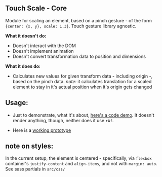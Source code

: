 ## Touch Scale - **Core**
Module for scaling an element, based on a pinch gesture - of the form `{center: {x, y}, scale: 1.3}`. Touch gesture library agnostic.

**What it doesn't do:**
  * Doesn't interact with the DOM
  * Doesn't implement animation
  * Doesn't convert transformation data to position and dimensions

**What it does do:**
  * Calculates new values for given transform data - including origin -, based on the pinch data. *note:* it calculates translation for a scaled element to stay in it's actual position when it's origin gets changed


## Usage:
  * Just to demonstrate, what it's about, [here's a code demo](https://github.com/spti/scale-core/blob/release/0.2/usage.md). It doesn't render anything, though, neither does it use `rAf`.

  * Here is a [working prototype]()

## note on styles:
  In the current setup, the element is centered - specifically, via `flexbox` container's `justify-content` and `align-items`, and not with `margin: auto`. See sass partials in `src/css/`
